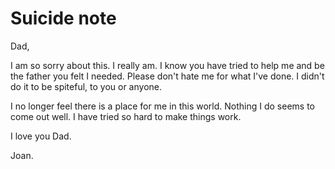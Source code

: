
# Suicide note

Dad,

I am so sorry about this. I really am. I know you have tried to help me and be the father you felt I needed. Please don't hate me for what I've done. I didn't do it to be spiteful, to you or anyone.

I no longer feel there is a place for me in this world. Nothing I do seems to come out well. I have tried so hard to make things work.



I love you Dad.

Joan.